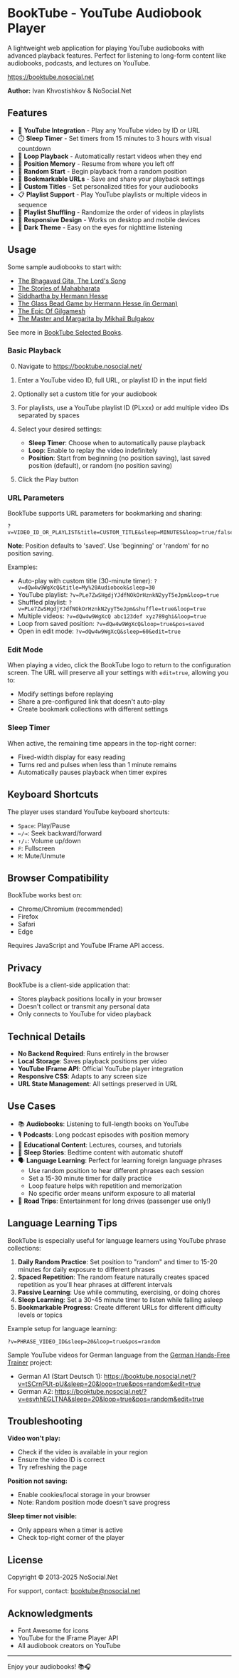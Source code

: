 # BookTube - YouTube Audiobook Player

A lightweight web application for playing YouTube audiobooks with advanced playback features. Perfect for listening to long-form content like audiobooks, podcasts, and lectures on YouTube.

https://booktube.nosocial.net

**Author:** Ivan Khvostishkov & NoSocial.Net

## Features

- 🎵 **YouTube Integration** - Play any YouTube video by ID or URL
- ⏱️ **Sleep Timer** - Set timers from 15 minutes to 3 hours with visual countdown
- 🔁 **Loop Playback** - Automatically restart videos when they end
- 📍 **Position Memory** - Resume from where you left off
- 🎲 **Random Start** - Begin playback from a random position
- 🔖 **Bookmarkable URLs** - Save and share your playback settings
- 📝 **Custom Titles** - Set personalized titles for your audiobooks
- 📋 **Playlist Support** - Play YouTube playlists or multiple videos in sequence
- 🔀 **Playlist Shuffling** - Randomize the order of videos in playlists
- 📱 **Responsive Design** - Works on desktop and mobile devices
- 🌙 **Dark Theme** - Easy on the eyes for nighttime listening

## Usage

Some sample audiobooks to start with:

* [The Bhagavad Gita, The Lord's Song](https://booktube.nosocial.net/?v=IIEJNUO1BoQ&sleep=15&loop=false&pos=saved&title=The+Bhagavad+Gita%2C+The+Lord%27s+Song&edit=true)
* [The Stories of Mahabharata](https://booktube.nosocial.net/?v=PLAQ6vzFKj_1uqRv3OCX-Elexz9C8vfENs&sleep=30&loop=false&pos=saved&title=The+Stories+of+Mahabharata&edit=true)
* [Siddhartha by Hermann Hesse](https://booktube.nosocial.net/?v=vS4ble0Uznk&sleep=30&loop=false&pos=saved&title=Siddhartha+By+Hermann+Hesse&edit=true)
* [The Glass Bead Game by Hermann Hesse (in German)](https://booktube.nosocial.net/?v=PLe7ZwSHgdjYJdfNOkOrHznkN2yyT5eJpm&sleep=30&loop=false&pos=saved&title=Das+Glasperlenspiel+von+Hermann+Hesse&edit=true)
* [The Epic Of Gilgamesh](https://booktube.nosocial.net/?v=X35eeaG9W98&sleep=30&loop=false&pos=saved&title=The+Epic+Of+Gilgamesh&edit=true)
* [The Master and Margarita by Mikhail Bulgakov](https://booktube.nosocial.net/?v=PL-lY2fdb59Of61NGdOmXUagd0f1B_RUXC&sleep=30&loop=false&pos=saved&title=The+Master+and+Margarita+by+Mikhail+Bulgakov&edit=true)

See more in [BookTube Selected Books](Books.md).

### Basic Playback

0. Navigate to https://booktube.nosocial.net/

1. Enter a YouTube video ID, full URL, or playlist ID in the input field
2. Optionally set a custom title for your audiobook
3. For playlists, use a YouTube playlist ID (PLxxx) or add multiple video IDs separated by spaces
4. Select your desired settings:
    - **Sleep Timer**: Choose when to automatically pause playback
    - **Loop**: Enable to replay the video indefinitely
    - **Position**: Start from beginning (no position saving), last saved position (default), or random (no position saving)
5. Click the Play button

### URL Parameters

BookTube supports URL parameters for bookmarking and sharing:

```
?v=VIDEO_ID_OR_PLAYLIST&title=CUSTOM_TITLE&sleep=MINUTES&loop=true/false&pos=beginning/saved/random&shuffle=true/false&edit=true/false
```

**Note**: Position defaults to 'saved'. Use 'beginning' or 'random' for no position saving.

Examples:
- Auto-play with custom title (30-minute timer): `?v=dQw4w9WgXcQ&title=My%20Audiobook&sleep=30`
- YouTube playlist: `?v=PLe7ZwSHgdjYJdfNOkOrHznkN2yyT5eJpm&loop=true`
- Shuffled playlist: `?v=PLe7ZwSHgdjYJdfNOkOrHznkN2yyT5eJpm&shuffle=true&loop=true`
- Multiple videos: `?v=dQw4w9WgXcQ abc123def xyz789ghi&loop=true`
- Loop from saved position: `?v=dQw4w9WgXcQ&loop=true&pos=saved`
- Open in edit mode: `?v=dQw4w9WgXcQ&sleep=60&edit=true`

### Edit Mode

When playing a video, click the BookTube logo to return to the configuration screen. The URL will preserve all your settings with `edit=true`, allowing you to:
- Modify settings before replaying
- Share a pre-configured link that doesn't auto-play
- Create bookmark collections with different settings

### Sleep Timer

When active, the remaining time appears in the top-right corner:
- Fixed-width display for easy reading
- Turns red and pulses when less than 1 minute remains
- Automatically pauses playback when timer expires

## Keyboard Shortcuts

The player uses standard YouTube keyboard shortcuts:
- `Space`: Play/Pause
- `←/→`: Seek backward/forward
- `↑/↓`: Volume up/down
- `F`: Fullscreen
- `M`: Mute/Unmute

## Browser Compatibility

BookTube works best on:
- Chrome/Chromium (recommended)
- Firefox
- Safari
- Edge

Requires JavaScript and YouTube IFrame API access.

## Privacy

BookTube is a client-side application that:
- Stores playback positions locally in your browser
- Doesn't collect or transmit any personal data
- Only connects to YouTube for video playback

## Technical Details

- **No Backend Required**: Runs entirely in the browser
- **Local Storage**: Saves playback positions per video
- **YouTube IFrame API**: Official YouTube player integration
- **Responsive CSS**: Adapts to any screen size
- **URL State Management**: All settings preserved in URL

## Use Cases

- 📚 **Audiobooks**: Listening to full-length books on YouTube
- 🎙️ **Podcasts**: Long podcast episodes with position memory
- 📖 **Educational Content**: Lectures, courses, and tutorials
- 🛌 **Sleep Stories**: Bedtime content with automatic shutoff
- 🗣️ **Language Learning**: Perfect for learning foreign language phrases
    - Use random position to hear different phrases each session
    - Set a 15-30 minute timer for daily practice
    - Loop feature helps with repetition and memorization
    - No specific order means uniform exposure to all material
- 🚗 **Road Trips**: Entertainment for long drives (passenger use only!)

## Language Learning Tips

BookTube is especially useful for language learners using YouTube phrase collections:

1. **Daily Random Practice**: Set position to "random" and timer to 15-20 minutes for daily exposure to different phrases
2. **Spaced Repetition**: The random feature naturally creates spaced repetition as you'll hear phrases at different intervals
3. **Passive Learning**: Use while commuting, exercising, or doing chores
4. **Sleep Learning**: Set a 30-45 minute timer to listen while falling asleep
5. **Bookmarkable Progress**: Create different URLs for different difficulty levels or topics

Example setup for language learning:
```
?v=PHRASE_VIDEO_ID&sleep=20&loop=true&pos=random
```

Sample YouTube videos for German language from the [German Hands-Free Trainer](https://github.com/ivan-khvostishkov/german-a1-trainer) project:

* German A1 (Start Deutsch 1): https://booktube.nosocial.net/?v=tSCrnPUt-pU&sleep=20&loop=true&pos=random&edit=true
* German A2: https://booktube.nosocial.net/?v=esvhhEGLTNA&sleep=20&loop=true&pos=random&edit=true

## Troubleshooting

**Video won't play:**
- Check if the video is available in your region
- Ensure the video ID is correct
- Try refreshing the page

**Position not saving:**
- Enable cookies/local storage in your browser
- Note: Random position mode doesn't save progress

**Sleep timer not visible:**
- Only appears when a timer is active
- Check top-right corner of the player

## License

Copyright © 2013-2025 NoSocial.Net

For support, contact: booktube@nosocial.net

## Acknowledgments

- Font Awesome for icons
- YouTube for the IFrame Player API
- All audiobook creators on YouTube

---

Enjoy your audiobooks! 📚🎧
